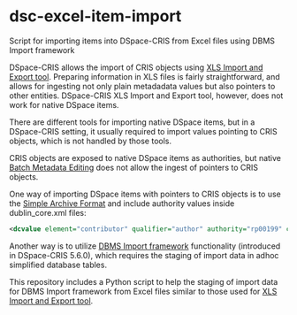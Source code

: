 # dsc-excel-item-import
Script for importing items into DSpace-CRIS from Excel files using DBMS Import framework

DSpace-CRIS allows the import of CRIS objects using [XLS Import and Export tool](https://wiki.duraspace.org/display/DSPACECRIS/XLS+Import+and+Export+tool). Preparing information in XLS files is fairly straightforward, and allows for ingesting not only plain metadadata values but also pointers to other entities. DSpace-CRIS XLS Import and Export tool, however, does not work for native DSpace items.

There are different tools for importing native DSpace items, but in a DSpace-CRIS setting, it usually required to import values pointing to CRIS objects, which is not handled by those tools.

CRIS objects are exposed to native DSpace items as authorities, but native [Batch Metadata Editing](https://wiki.duraspace.org/display/DSDOC5x/Batch+Metadata+Editing) does not allow the ingest of pointers to CRIS objects.

One way of importing DSpace items with pointers to CRIS objects is to use the [Simple Archive Format](https://wiki.duraspace.org/display/DSDOC5x/Importing+and+Exporting+Items+via+Simple+Archive+Format) and include authority values inside dublin_core.xml files:
```xml
<dcvalue element="contributor" qualifier="author" authority="rp00199" confidence="600">Lazaro Cubas, Michael</dcvalue>
```

Another way is to utilize [DBMS Import framework](https://wiki.duraspace.org/display/DSPACECRIS/DBMS+Import+framework) functionality (introduced in DSpace-CRIS 5.6.0), which requires the staging of import data in adhoc simplified database tables. 

This repository includes a Python script to help the staging of import data for DBMS Import framework from Excel files similar to those used for [XLS Import and Export tool](https://wiki.duraspace.org/display/DSPACECRIS/XLS+Import+and+Export+tool). 
